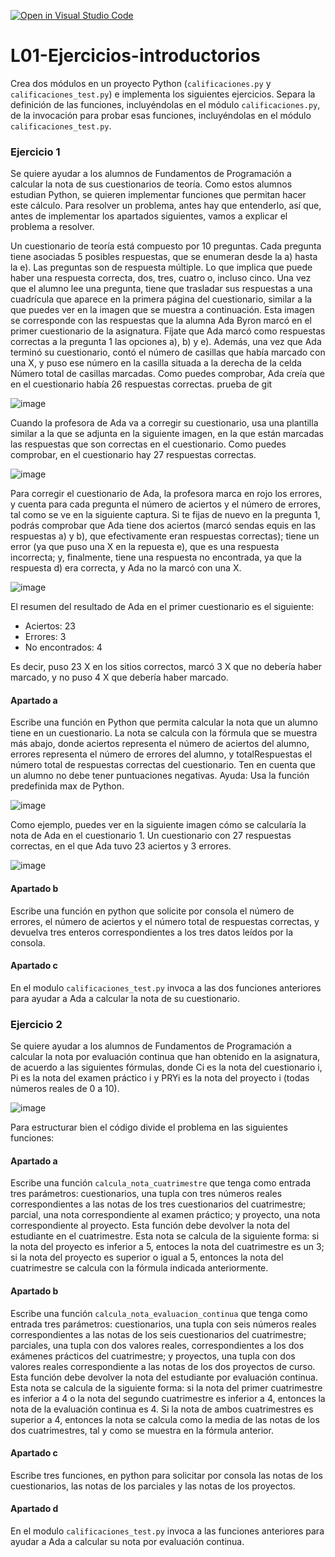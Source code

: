[![Open in Visual Studio Code](https://classroom.github.com/assets/open-in-vscode-c66648af7eb3fe8bc4f294546bfd86ef473780cde1dea487d3c4ff354943c9ae.svg)](https://classroom.github.com/online_ide?assignment_repo_id=8644516&assignment_repo_type=AssignmentRepo)
# L01-Ejercicios-introductorios

Crea dos módulos en un proyecto Python (`calificaciones.py` y `calificaciones_test.py`) e implementa los siguientes ejercicios. Separa la definición de las funciones, incluyéndolas en el módulo `calificaciones.py`, de la invocación para probar esas funciones, incluyéndolas en el módulo `calificaciones_test.py`.

### Ejercicio 1 

Se quiere ayudar a los alumnos de Fundamentos de Programación a calcular la nota de sus cuestionarios de teoría. Como estos alumnos estudian Python, se quieren implementar funciones que permitan hacer este cálculo. Para resolver un problema, antes hay que entenderlo, así que, antes de implementar los apartados siguientes, vamos a explicar el problema a resolver.

Un cuestionario de teoría está compuesto por 10 preguntas. Cada pregunta tiene asociadas 5 posibles respuestas, que se enumeran desde la a) hasta la e). Las preguntas son de respuesta múltiple. Lo que implica que puede haber una respuesta correcta, dos, tres, cuatro o, incluso cinco. Una vez que el alumno lee una pregunta, tiene que trasladar sus respuestas a una cuadrícula que aparece en la primera página del cuestionario, similar a la que puedes ver en la imagen que se muestra a continuación. Esta imagen se corresponde con las respuestas que la alumna Ada Byron marcó en el primer cuestionario de la asignatura. Fíjate que Ada marcó como respuestas correctas a la pregunta 1 las opciones a), b) y e). Además, una vez que Ada terminó su cuestionario, contó el número de casillas que había marcado con una X, y puso ese número en la casilla situada a la derecha de la celda Número total de casillas marcadas. Como puedes comprobar, Ada creía que en el cuestionario había 26 respuestas correctas.
prueba de git

![image](https://user-images.githubusercontent.com/72299672/135712707-e0898f87-d3fd-40b6-bb10-450d93e59139.png)

Cuando la profesora de Ada va a corregir su cuestionario, usa una plantilla similar a la que se adjunta en la siguiente imagen, en la que están marcadas las respuestas que son correctas en el cuestionario. Como puedes comprobar, en el cuestionario hay 27 respuestas correctas. 

![image](https://user-images.githubusercontent.com/72299672/135712630-2c7ed015-7877-460b-8529-6bab3a1ad376.png)

Para corregir el cuestionario de Ada, la profesora marca en rojo los errores, y cuenta para cada pregunta el número de aciertos y el número de errores, tal como se ve en la siguiente captura. Si te fijas de nuevo en la pregunta 1, podrás comprobar que Ada tiene dos aciertos (marcó sendas equis en las respuestas a) y b), que efectivamente eran respuestas correctas); tiene un error (ya que puso una X en la repuesta e), que es una respuesta incorrecta; y, finalmente, tiene una respuesta no encontrada, ya que la respuesta d) era correcta, y Ada no la marcó con una X.

![image](https://user-images.githubusercontent.com/72299672/135713363-34494ae6-eebf-41c4-9583-769d78ac8e24.png)

El resumen del resultado de Ada en el primer cuestionario es el siguiente:

* Aciertos: 23
* Errores: 3
* No encontrados: 4

Es decir, puso 23 X en los sitios correctos, marcó 3 X que no debería haber marcado, y no puso 4 X que debería haber marcado.

#### Apartado a

Escribe una función en Python que permita calcular la nota que un alumno tiene en un cuestionario. La nota se
calcula con la fórmula que se muestra más abajo, donde aciertos representa el número de aciertos del alumno, errores representa el número de errores del alumno, y totalRespuestas el número total de respuestas correctas del cuestionario. Ten en cuenta que un alumno no debe tener puntuaciones
negativas. Ayuda: Usa la función predefinida max de Python.

![image](https://user-images.githubusercontent.com/72299672/135712229-fc96131e-6b31-459d-afcd-a7a9b1d176c7.png)

Como ejemplo, puedes ver en la siguiente imagen cómo se calcularía la nota de Ada en el cuestionario 1. Un cuestionario con 27 respuestas correctas, en el que Ada tuvo 23 aciertos y 3 errores.

![image](https://user-images.githubusercontent.com/72299672/135713722-14d75bc3-6109-4f0e-b659-94ceeef357c5.png)


#### Apartado b

Escribe una función en python que solicite por consola el número de errores, el número de aciertos y el número total de respuestas correctas, y devuelva tres enteros correspondientes a los tres datos leídos por la consola.

#### Apartado c

En el modulo `calificaciones_test.py` invoca a las dos funciones anteriores para ayudar a Ada a calcular la nota de su cuestionario.


### Ejercicio 2

Se quiere ayudar a los alumnos de Fundamentos de Programación a calcular la nota por evaluación continua que han obtenido en la asignatura, de acuerdo a las siguientes fórmulas, donde Ci es la nota del cuestionario i, Pi es la nota del examen práctico i y PRYi es la nota del proyecto i (todas números reales de 0 a 10).

![image](https://user-images.githubusercontent.com/72299672/191313732-6d5b1146-c3bd-4685-a4e0-4bb92f7940fe.png)

Para estructurar bien el código divide el problema en las siguientes funciones:

#### Apartado a

Escribe una función `calcula_nota_cuatrimestre` que tenga como entrada tres parámetros: cuestionarios, una tupla con tres números reales correspondientes a las notas de los tres cuestionarios del cuatrimestre; parcial, una nota correspondiente al examen práctico; y proyecto, una nota correspondiente al proyecto. Esta función debe devolver la nota del estudiante en el cuatrimestre. Esta nota se calcula de la siguiente forma: si la nota del proyecto es inferior a 5, entoces la nota del cuatrimestre es un 3; si la nota del proyecto es superior o igual a 5, entonces la nota del cuatrimestre se calcula con la fórmula indicada anteriormente.

#### Apartado b

Escribe una función `calcula_nota_evaluacion_continua` que tenga como entrada tres parámetros: cuestionarios, una tupla con seis números reales correspondientes a las notas de los seis cuestionarios del cuatrimestre; parciales, una tupla con dos valores reales, correspondientes a los dos exámenes prácticos del cuatrimestre; y proyectos, una tupla con dos valores reales correspondiente a las notas de los dos proyectos de curso. Esta función debe devolver la nota del estudiante por evaluación continua. Esta nota se calcula de la siguiente forma:  si la nota del primer cuatrimestre es inferior a 4 o la nota del segundo cuatrimestre es inferior a 4, entonces la nota de la evaluación continua es 4. Si la nota de ambos cuatrimestres es superior a 4, entonces la nota se calcula como la media de las notas de los dos cuatrimestres, tal y como se muestra en la fórmula anterior.

#### Apartado c

Escribe tres funciones, en python para solicitar por consola las notas de los cuestionarios, las notas de los parciales y las notas de los proyectos.

#### Apartado d

En el modulo `calificaciones_test.py` invoca a las funciones anteriores para ayudar a Ada a calcular su nota por evaluación continua.
